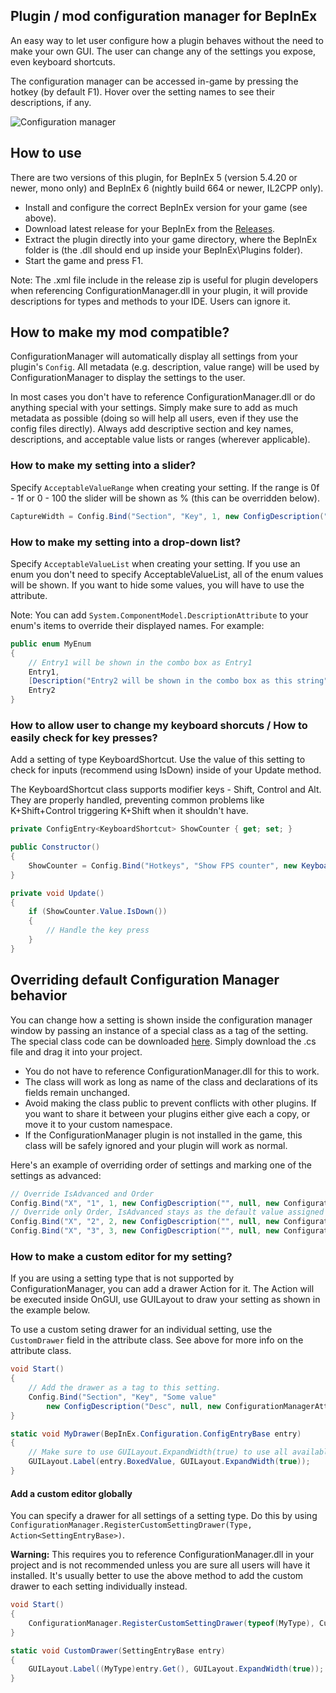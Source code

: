 ## Plugin / mod configuration manager for BepInEx
An easy way to let user configure how a plugin behaves without the need to make your own GUI. The user can change any of the settings you expose, even keyboard shortcuts.

The configuration manager can be accessed in-game by pressing the hotkey (by default F1). Hover over the setting names to see their descriptions, if any.

![Configuration manager](https://raw.githubusercontent.com/BepInEx/BepInEx.ConfigurationManager/master/Screenshot.PNG)

## How to use
There are two versions of this plugin, for BepInEx 5 (version 5.4.20 or newer, mono only) and BepInEx 6 (nightly build 664 or newer, IL2CPP only).

- Install and configure the correct BepInEx version for your game (see above).
- Download latest release for your BepInEx from the [Releases](https://github.com/BepInEx/BepInEx.ConfigurationManager/releases).
- Extract the plugin directly into your game directory, where the BepInEx folder is (the .dll should end up inside your BepInEx\Plugins folder).
- Start the game and press F1.

Note: The .xml file include in the release zip is useful for plugin developers when referencing ConfigurationManager.dll in your plugin, it will provide descriptions for types and methods to your IDE. Users can ignore it.

## How to make my mod compatible?
ConfigurationManager will automatically display all settings from your plugin's `Config`. All metadata (e.g. description, value range) will be used by ConfigurationManager to display the settings to the user.

In most cases you don't have to reference ConfigurationManager.dll or do anything special with your settings. Simply make sure to add as much metadata as possible (doing so will help all users, even if they use the config files directly). Always add descriptive section and key names, descriptions, and acceptable value lists or ranges (wherever applicable).

### How to make my setting into a slider?
Specify `AcceptableValueRange` when creating your setting. If the range is 0f - 1f or 0 - 100 the slider will be shown as % (this can be overridden below).
```c#
CaptureWidth = Config.Bind("Section", "Key", 1, new ConfigDescription("Description", new AcceptableValueRange<int>(0, 100)));
```

### How to make my setting into a drop-down list?
Specify `AcceptableValueList` when creating your setting. If you use an enum you don't need to specify AcceptableValueList, all of the enum values will be shown. If you want to hide some values, you will have to use the attribute.

Note: You can add `System.ComponentModel.DescriptionAttribute` to your enum's items to override their displayed names. For example:
```c#
public enum MyEnum
{
    // Entry1 will be shown in the combo box as Entry1
    Entry1,
    [Description("Entry2 will be shown in the combo box as this string")]
    Entry2
}
```

### How to allow user to change my keyboard shorcuts / How to easily check for key presses?
Add a setting of type KeyboardShortcut. Use the value of this setting to check for inputs (recommend using IsDown) inside of your Update method.

The KeyboardShortcut class supports modifier keys - Shift, Control and Alt. They are properly handled, preventing common problems like K+Shift+Control triggering K+Shift when it shouldn't have.
```c#
private ConfigEntry<KeyboardShortcut> ShowCounter { get; set; }

public Constructor()
{
    ShowCounter = Config.Bind("Hotkeys", "Show FPS counter", new KeyboardShortcut(KeyCode.U, KeyCode.LeftShift));
}

private void Update()
{
    if (ShowCounter.Value.IsDown())
    {
        // Handle the key press
    }
}
```

## Overriding default Configuration Manager behavior
You can change how a setting is shown inside the configuration manager window by passing an instance of a special class as a tag of the setting. The special class code can be downloaded [here](https://github.com/BepInEx/BepInEx.ConfigurationManager/blob/master/ConfigurationManagerAttributes.cs). Simply download the .cs file and drag it into your project.
- You do not have to reference ConfigurationManager.dll for this to work.
- The class will work as long as name of the class and declarations of its fields remain unchanged. 
- Avoid making the class public to prevent conflicts with other plugins. If you want to share it between your plugins either give each a copy, or move it to your custom namespace.
- If the ConfigurationManager plugin is not installed in the game, this class will be safely ignored and your plugin will work as normal.

Here's an example of overriding order of settings and marking one of the settings as advanced:
```c#
// Override IsAdvanced and Order
Config.Bind("X", "1", 1, new ConfigDescription("", null, new ConfigurationManagerAttributes { IsAdvanced = true, Order = 3 }));
// Override only Order, IsAdvanced stays as the default value assigned by ConfigManager
Config.Bind("X", "2", 2, new ConfigDescription("", null, new ConfigurationManagerAttributes { Order = 1 }));
Config.Bind("X", "3", 3, new ConfigDescription("", null, new ConfigurationManagerAttributes { Order = 2 }));
```

### How to make a custom editor for my setting?
If you are using a setting type that is not supported by ConfigurationManager, you can add a drawer Action for it. The Action will be executed inside OnGUI, use GUILayout to draw your setting as shown in the example below.

To use a custom seting drawer for an individual setting, use the `CustomDrawer` field in the attribute class. See above for more info on the attribute class.
```c#
void Start()
{
    // Add the drawer as a tag to this setting.
    Config.Bind("Section", "Key", "Some value" 
        new ConfigDescription("Desc", null, new ConfigurationManagerAttributes{ CustomDrawer = MyDrawer });
}

static void MyDrawer(BepInEx.Configuration.ConfigEntryBase entry)
{
    // Make sure to use GUILayout.ExpandWidth(true) to use all available space
    GUILayout.Label(entry.BoxedValue, GUILayout.ExpandWidth(true));
}
```
#### Add a custom editor globally
You can specify a drawer for all settings of a setting type. Do this by using `ConfigurationManager.RegisterCustomSettingDrawer(Type, Action<SettingEntryBase>)`.

**Warning:** This requires you to reference ConfigurationManager.dll in your project and is not recommended unless you are sure all users will have it installed. It's usually better to use the above method to add the custom drawer to each setting individually instead.
```c#
void Start()
{
    ConfigurationManager.RegisterCustomSettingDrawer(typeof(MyType), CustomDrawer);
}

static void CustomDrawer(SettingEntryBase entry)
{
    GUILayout.Label((MyType)entry.Get(), GUILayout.ExpandWidth(true));
}
```
